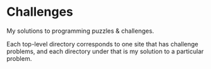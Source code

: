 # Challenges

My solutions to programming puzzles & challenges.

Each top-level directory corresponds to one site that has challenge problems, and each directory under that is my solution to a particular problem.
